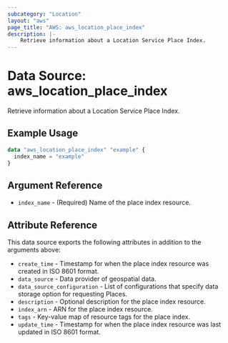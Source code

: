 ```yaml
---
subcategory: "Location"
layout: "aws"
page_title: "AWS: aws_location_place_index"
description: |-
    Retrieve information about a Location Service Place Index.
---
```


# Data Source: aws_location_place_index

Retrieve information about a Location Service Place Index.

## Example Usage

```terraform
data "aws_location_place_index" "example" {
  index_name = "example"
}
```

## Argument Reference

* `index_name` - (Required) Name of the place index resource.

## Attribute Reference

This data source exports the following attributes in addition to the arguments above:

* `create_time` - Timestamp for when the place index resource was created in ISO 8601 format.
* `data_source` - Data provider of geospatial data.
* `data_source_configuration` - List of configurations that specify data storage option for requesting Places.
* `description` - Optional description for the place index resource.
* `index_arn` - ARN for the place index resource.
* `tags` - Key-value map of resource tags for the place index.
* `update_time` - Timestamp for when the place index resource was last updated in ISO 8601 format.
